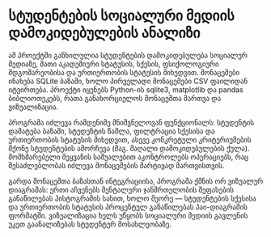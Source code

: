 # სტუდენტების სოციალური მედიის დამოკიდებულების ანალიზი
ამ პროექტში განხილულია სტუდენტების დამოკიდებულება სოციალურ მედიაზე, მათი აკადემიური სტატუსის, სქესის, ფსიქოლოგიური მდგომარეობისა და ურთიერთობის სტატუსის მიხედვით. მონაცემები ინახება SQLite ბაზაში, ხოლო პირველადი მონაცემები CSV ფაილიდან იტვირთება. პროექტი იყენებს Python-ის sqlite3, matplotlib და pandas ბიბლიოთეკებს, რათა განახორციელოს მონაცემთა მართვა და ვიზუალიზაცია.

პროგრამა იძლევა რამდენიმე მნიშვნელოვან ფუნქციონალს: სტუდენტის დამატება ბაზაში, სტუდენტის წაშლა, ფილტრაცია სქესისა და ურთიერთობის სტატუსის მიხედვით, ასევე კონკრეტული კრიტერიუმების მქონე სტუდენტების ამორჩევა (მაგ. მაღალი დამოკიდებულების ქულა). მომხმარებელი შეყვანის საშუალებით აკონტროლებს ოპერაციებს, რაც შესაძლებლობას იძლევა მონაცემების მარტივად მართვისთვის.

გარდა მონაცემთა ბაზასთან ინტეგრაციისა, პროგრამა ქმნის ორ ვიზუალურ დიაგრამას: ერთი აჩვენებს მენტალური ჯანმრთელობის შეფასების განაწილებას ჰისტოგრამის სახით, ხოლო მეორე — სტუდენტების სქესისა და ურთიერთობის სტატუსის პროცენტულ განაწილებას პაი-დიაგრამის ფორმატში. ვიზუალიზაცია ხელს უწყობს სოციალური მედიის გავლენის უკეთ გაანალიზებას სტუდენტურ მოსახლეობაზე.
